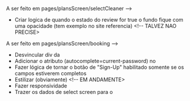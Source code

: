 A ser feito em pages/plansScreen/selectCleaner -->

- Criar logica de quando o estado do review for true o fundo fique com uma opacidade (tem exemplo no site referencia) <!-- TALVEZ NAO PRECISE>

A ser feito em pages/plansScreen/booking -->


- Desvincular div <SecInfos> da <Desc>
- Adicionar o atributo (autocomplete=current-password) no <passwordInput>
- Fazer lógica de tornar o botão de "Sign-Up" habilitado somente se os campos estiverem completos
- Estilizar (obviamente) <!-- EM ANDAMENTE>
- Fazer responsividade
- Trazer os dados de select screen para o <BoxSummary />
